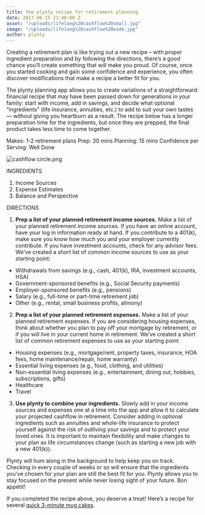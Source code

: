 ```yaml
---
title: the plynty recipe for retirement planning
date: 2017-06-15 21:48:00 Z
asset: "/uploads/lifelong%20cashflow%20small.jpg"
image: "/uploads/lifelong%20cashflow%20wide.jpg"
author: plynty
---
```


Creating a retirement plan is like trying out a new recipe –  with proper ingredient preparation and by following the directions, there’s a good chance you’ll create something that will make you proud. Of course, once you started cooking and gain some confidence and experience, you often discover modifications that make a recipe a better fit for you.

The plynty planning app allows you to create variations of a straightforward financial recipe that may have been passed down for generations in your family: start with income, add in savings, and decide what optional “ingredients” (life insurance, annuities, etc.) to add to suit your own tastes — without giving you heartburn as a result. The recipe below has a longer preparation time for the ingredients, but once they are prepped, the final product takes less time to come together.

Makes: 1-2 retirement plans
Prep: 30 mins
Planning: 15 mins
Confidence per Serving: Well Done


![cashflow circle.png](/uploads/cashflow%20circle.png)


INGREDIENTS

1. Income Sources
2. Expense Estimates
3. Balance and Perspective

DIRECTIONS

1. **Prep a list of your planned retirement income sources.** 
Make a list of your planned retirement income sources. If you have an online account, have your log in information ready at hand. If you contribute to a 401(k), make sure you know how much you and your employer currently contribute. If you have investment accounts, check for any advisor fees.
We’ve created a short list of common income sources to use as your starting point:
* Withdrawals from savings (e.g., cash, 401(k), IRA, investment accounts, HSA)
* Government-sponsored benefits (e.g., Social Security payments)
* Employer-sponsored benefits (e.g., pensions)
* Salary (e.g., full-time or part-time retirement job)
* Other (e.g., rental, small business profits, alimony)

2. **Prep a list of your planned retirement expenses.**
Make a list of your planned retirement expenses. If you are considering housing expenses, think about whether you plan to pay off your mortgage by retirement, or if you will live in your current home in retirement. We’ve created a short list of common retirement expenses to use as your starting point: 
* Housing expenses (e.g., mortgage/rent, property taxes, insurance, HOA fees, home maintenance/repair, home warranty)
* Essential living expenses (e.g., food, clothing, and utilities)
* Non-essential living expenses (e.g., entertainment, dining out, hobbies, subscriptions, gifts)
* Healthcare 
* Travel

3. **Use plynty to combine your ingredients.**
Slowly add in your income sources and expenses one at a time into the app and allow it to calculate your projected cashflow in retirement. Consider adding in optional ingredients such as annuities and whole-life insurance to protect yourself against the risk of outliving your savings and to protect your loved ones. It is important to maintain flexibility and make changes to your plan as life circumstances change (such as starting a new job with a new 401(k)). 

Plynty will hum along in the background to help keep you on track. Checking in every couple of weeks or so will ensure that the ingredients you’ve chosen for your plan are still the best fit for you. Plynty allows you to stay focused on the present while never losing sight of your future. Bon appétit!

If you completed the recipe above, you deserve a treat! Here’s a recipe for several [quick 3-minute mug cakes](https://www.buzzfeed.com/vaughnvreeland/3-minute-mug-cakes-4-ways?utm_term=.sv7Zp9NJyO#.mtZPojOzYL).
